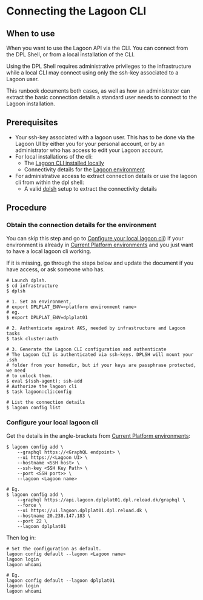 # Connecting the Lagoon CLI

## When to use

When you want to use the Lagoon API via the CLI. You can connect from the DPL
Shell, or from a local installation of the CLI.

Using the DPL Shell requires administrative privileges to the infrastructure while
a local CLI may connect using only the ssh-key associated to a Lagoon user.

This runbook documents both cases, as well as how an administrator can extract the
basic connection details a standard user needs to connect to the Lagoon installation.

## Prerequisites

* Your ssh-key associated with a lagoon user. This has to be done via the Lagoon
  UI by either you for your personal account, or by an administrator who has
  access to edit your Lagoon account.
* For local installations of the cli:
  * The [Lagoon CLI installed locally](https://docs.lagoon.sh/installing-lagoon/lagoon-cli/)
  * Connectivity details for the [Lagoon environment](../platform-environments.md)
* For administrative access to extract connection details or use the lagoon cli
  from within the dpl shell:
  * A valid [dplsh](using-dplsh.md) setup to extract the connectivity details

## Procedure

### Obtain the connection details for the environment

You can skip this step and go to [Configure your local lagoon cli](#configure-your-local-lagoon-cli))
if your environment is already in [Current Platform environments](../platform-environments.md)
and you just want to have a local lagoon cli working.

If it is missing, go through the steps below and update the document if you have
access, or ask someone who has.

```shell
# Launch dplsh.
$ cd infrastructure
$ dplsh

# 1. Set an environment,
# export DPLPLAT_ENV=<platform environment name>
# eg.
$ export DPLPLAT_ENV=dplplat01

# 2. Authenticate against AKS, needed by infrastructure and Lagoon tasks
$ task cluster:auth

# 3. Generate the Lagoon CLI configuration and authenticate
# The Lagoon CLI is authenticated via ssh-keys. DPLSH will mount your .ssh
# folder from your homedir, but if your keys are passphrase protected, we need
# to unlock them.
$ eval $(ssh-agent); ssh-add
# Authorize the lagoon cli
$ task lagoon:cli:config

# List the connection details
$ lagoon config list
```

### Configure your local lagoon cli

Get the details in the angle-brackets from
[Current Platform environments](../platform-environments.md):

```shell
$ lagoon config add \
    --graphql https://<GraphQL endpoint> \
    --ui https://<Lagoon UI> \
    --hostname <SSH host> \
    --ssh-key <SSH Key Path> \
    --port <SSH port>> \
    --lagoon <Lagoon name>

# Eg.
$ lagoon config add \
    --graphql https://api.lagoon.dplplat01.dpl.reload.dk/graphql \
    --force \
    --ui https://ui.lagoon.dplplat01.dpl.reload.dk \
    --hostname 20.238.147.183 \
    --port 22 \
    --lagoon dplplat01
```

Then log in:

```shell
# Set the configuration as default.
lagoon config default --lagoon <Lagoon name>
lagoon login
lagoon whoami

# Eg.
lagoon config default --lagoon dplplat01
lagoon login
lagoon whoami
```
